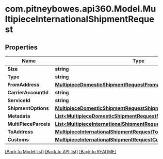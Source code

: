 # com.pitneybowes.api360.Model.MultipieceInternationalShipmentRequest

## Properties

Name | Type | Description | Notes
------------ | ------------- | ------------- | -------------
**Size** | **string** | description | [optional] 
**Type** | **string** | description | [optional] 
**FromAddress** | [**MultipieceDomesticShipmentRequestFromAddress**](MultipieceDomesticShipmentRequestFromAddress.md) |  | [optional] 
**CarrierAccountId** | **string** | description | [optional] 
**ServiceId** | **string** | description | [optional] 
**ShipmentOptions** | [**MultipieceDomesticShipmentRequestShipmentOptions**](MultipieceDomesticShipmentRequestShipmentOptions.md) |  | [optional] 
**Metadata** | [**List&lt;MultipieceDomesticShipmentRequestMetadataInner&gt;**](MultipieceDomesticShipmentRequestMetadataInner.md) | description | [optional] 
**MultiPieceParcels** | [**List&lt;MultipieceInternationalShipmentRequestMultiPieceParcelsInner&gt;**](MultipieceInternationalShipmentRequestMultiPieceParcelsInner.md) | description | [optional] 
**ToAddress** | [**MultipieceInternationalShipmentRequestToAddress**](MultipieceInternationalShipmentRequestToAddress.md) |  | [optional] 
**Customs** | [**MultipieceInternationalShipmentRequestCustoms**](MultipieceInternationalShipmentRequestCustoms.md) |  | [optional] 

[[Back to Model list]](../README.md#documentation-for-models) [[Back to API list]](../README.md#documentation-for-api-endpoints) [[Back to README]](../README.md)

